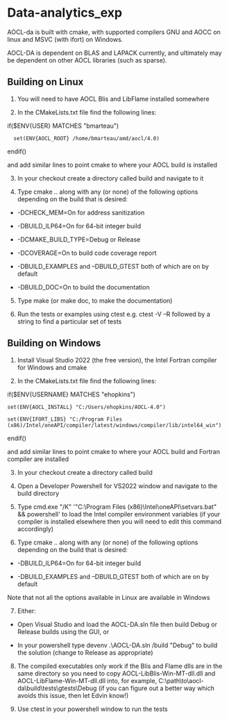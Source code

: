 # Data-analytics_exp

AOCL-da is built with cmake, with supported compilers GNU and AOCC on linux and MSVC (with ifort) on Windows. 

AOCL-DA is dependent on BLAS and LAPACK currently, and ultimately may be dependent on other AOCL libraries (such as sparse). 

## Building on Linux 

1. You will need to have AOCL Blis and LibFlame installed somewhere 

2. In the CMakeLists.txt file find the following lines: 

  if($ENV{USER} MATCHES "bmarteau") 

      set(ENV{AOCL_ROOT} /home/bmarteau/amd/aocl/4.0) 

  endif() 

and add similar lines to point cmake to where your AOCL build is installed 

3. In your checkout create a directory called build and navigate to it 

4. Type cmake .. along with any (or none) of the following options depending on the build that is desired: 

* -DCHECK_MEM=On for address sanitization 

* -DBUILD_ILP64=On for 64-bit integer build 

* -DCMAKE_BUILD_TYPE=Debug or Release 

* -DCOVERAGE=On to build code coverage report 

* -DBUILD_EXAMPLES and –DBUILD_GTEST both of which are on by default

* -DBUILD_DOC=On to build the documentation

5. Type make (or make doc, to make the documentation)

6. Run the tests or examples using ctest e.g. ctest -V –R followed by a string to find a particular set of tests 

## Building on Windows 

1. Install Visual Studio 2022 (the free version), the Intel Fortran compiler for Windows and cmake 

2. In the CMakeLists.txt file find the following lines: 

  if($ENV{USERNAME} MATCHES "ehopkins") 

    set(ENV{AOCL_INSTALL} "C:/Users/ehopkins/AOCL-4.0") 

    set(ENV{IFORT_LIBS} "C:/Program Files (x86)/Intel/oneAPI/compiler/latest/windows/compiler/lib/intel64_win") 

  endif() 

and add similar lines to point cmake to where your AOCL build and Fortran compiler are installed 

3. In your checkout create a directory called build 

4. Open a Developer Powershell for VS2022 window and navigate to the build directory 

5. Type cmd.exe "/K" '"C:\Program Files (x86)\Intel\oneAPI\setvars.bat" && powershell' to load the Intel compiler environment variables (if your compiler is installed elsewhere then you will need to edit this command accordingly) 

6. Type cmake .. along with any (or none) of the following options depending on the build that is desired: 

* -DBUILD_ILP64=On for 64-bit integer build 

* -DBUILD_EXAMPLES and –DBUILD_GTEST both of which are on by default 

Note that not all the options available in Linux are available in Windows 

7. Either: 

* Open Visual Studio and load the AOCL-DA.sln file then build Debug or Release builds using the GUI, or 

* In your powershell type devenv .\AOCL-DA.sln /build "Debug" to build the solution (change to Release as appropriate) 

8. The compiled executables only work if the Blis and Flame dlls are in the same directory so you need to copy AOCL-LibBlis-Win-MT-dll.dll and AOCL-LibFlame-Win-MT-dll.dll into, for example, C:\path\to\aocl-da\build\tests\gtests\Debug (if you can figure out a better way which avoids this issue, then let Edvin know!) 

9. Use ctest in your powershell window to run the tests 